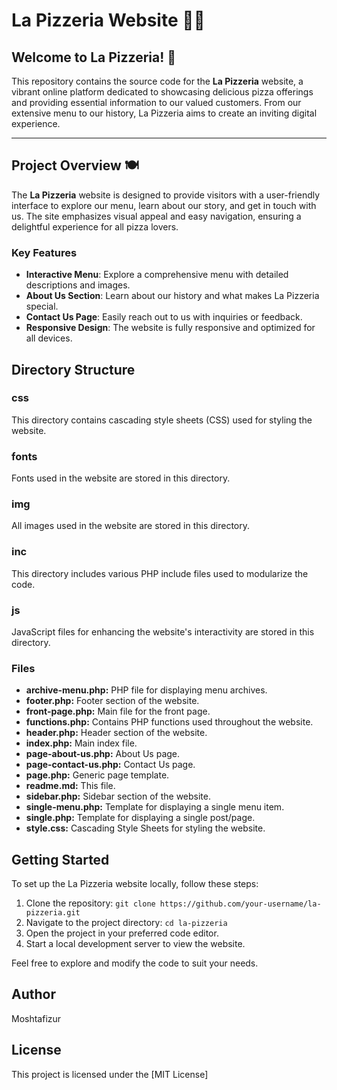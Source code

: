 # La Pizzeria Website 🍕🌟

## Welcome to La Pizzeria! 🎉

This repository contains the source code for the **La Pizzeria** website, a vibrant online platform dedicated to showcasing delicious pizza offerings and providing essential information to our valued customers. From our extensive menu to our history, La Pizzeria aims to create an inviting digital experience.

---

## Project Overview 🍽️

The **La Pizzeria** website is designed to provide visitors with a user-friendly interface to explore our menu, learn about our story, and get in touch with us. The site emphasizes visual appeal and easy navigation, ensuring a delightful experience for all pizza lovers.

### Key Features

- **Interactive Menu**: Explore a comprehensive menu with detailed descriptions and images.
- **About Us Section**: Learn about our history and what makes La Pizzeria special.
- **Contact Us Page**: Easily reach out to us with inquiries or feedback.
- **Responsive Design**: The website is fully responsive and optimized for all devices.


## Directory Structure

### css
This directory contains cascading style sheets (CSS) used for styling the website.

### fonts
Fonts used in the website are stored in this directory.

### img
All images used in the website are stored in this directory.

### inc
This directory includes various PHP include files used to modularize the code.

### js
JavaScript files for enhancing the website's interactivity are stored in this directory.

### Files
- **archive-menu.php:** PHP file for displaying menu archives.
- **footer.php:** Footer section of the website.
- **front-page.php:** Main file for the front page.
- **functions.php:** Contains PHP functions used throughout the website.
- **header.php:** Header section of the website.
- **index.php:** Main index file.
- **page-about-us.php:** About Us page.
- **page-contact-us.php:** Contact Us page.
- **page.php:** Generic page template.
- **readme.md:** This file.
- **sidebar.php:** Sidebar section of the website.
- **single-menu.php:** Template for displaying a single menu item.
- **single.php:** Template for displaying a single post/page.
- **style.css:** Cascading Style Sheets for styling the website.

## Getting Started
To set up the La Pizzeria website locally, follow these steps:

1. Clone the repository: `git clone https://github.com/your-username/la-pizzeria.git`
2. Navigate to the project directory: `cd la-pizzeria`
3. Open the project in your preferred code editor.
4. Start a local development server to view the website.

Feel free to explore and modify the code to suit your needs.

## Author
Moshtafizur

## License
This project is licensed under the [MIT License]
